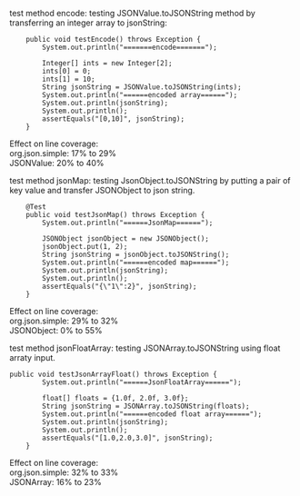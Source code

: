 test method encode:
testing JSONValue.toJSONString method by transferring an integer array to jsonString:

```    @Test
    public void testEncode() throws Exception {
        System.out.println("=======encode=======");

        Integer[] ints = new Integer[2];
        ints[0] = 0;
        ints[1] = 10;
        String jsonString = JSONValue.toJSONString(ints);
		System.out.println("======encoded array======");
        System.out.println(jsonString);
		System.out.println();
		assertEquals("[0,10]", jsonString);
    }
 ```

Effect on line coverage:\
org.json.simple: 17% to 29%\
JSONValue: 20% to 40%

test method jsonMap: testing JsonObject.toJSONString by putting a pair of key value and transfer JSONObject to json
string.

```
    @Test
    public void testJsonMap() throws Exception {
        System.out.println("======JsonMap======");

        JSONObject jsonObject = new JSONObject();
        jsonObject.put(1, 2);
        String jsonString = jsonObject.toJSONString();
        System.out.println("======encoded map======");
        System.out.println(jsonString);
        System.out.println();
        assertEquals("{\"1\":2}", jsonString);
    }
```

Effect on line coverage:\
org.json.simple: 29% to 32%\
JSONObject: 0% to 55%

test method jsonFloatArray: testing JSONArray.toJSONString using float arraty input.

```
public void testJsonArrayFloat() throws Exception {
        System.out.println("======JsonFloatArray======");

        float[] floats = {1.0f, 2.0f, 3.0f};
        String jsonString = JSONArray.toJSONString(floats);
        System.out.println("======encoded float array======");
        System.out.println(jsonString);
        System.out.println();
        assertEquals("[1.0,2.0,3.0]", jsonString);
    }
```

Effect on line coverage:\
org.json.simple: 32% to 33%\
JSONArray: 16% to 23%